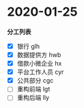 # 2020-01-25

**分工列表**

- [x] 银行 glh
- [x] 数据提供方 hwb
- [x] 借款小微企业 hx
- [x] 平台工作人员 cyr
- [x] 公共部分 cgc
- [ ] 重构前端 lgt
- [ ] 重构后端 lly